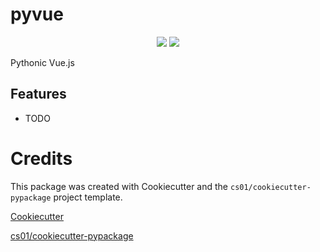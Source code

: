 # pyvue
<p align="center">

<a href="https://pypi.python.org/pypi/pyvue">
<img src="https://img.shields.io/pypi/v/pyvue.svg" /></a>
<a href="https://travis-ci.org/eseunghwan/pyvue"><img src="https://travis-ci.org/eseunghwan/pyvue.svg?branch=master" /></a>
</p>
Pythonic Vue.js

## Features
-   TODO

# Credits
This package was created with Cookiecutter and the `cs01/cookiecutter-pypackage` project template.

[Cookiecutter](https://github.com/audreyr/cookiecutter)

[cs01/cookiecutter-pypackage](https://github.com/cs01/cookiecutter-pypackage)

